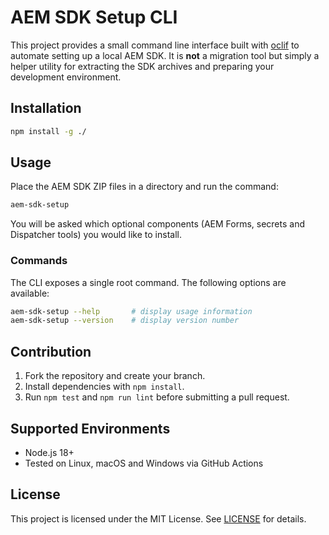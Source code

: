 # AEM SDK Setup CLI

This project provides a small command line interface built with [oclif](https://oclif.io/) to automate setting up a local AEM SDK. It is **not** a migration tool but simply a helper utility for extracting the SDK archives and preparing your development environment.

## Installation

```bash
npm install -g ./
```

## Usage

Place the AEM SDK ZIP files in a directory and run the command:

```bash
aem-sdk-setup
```

You will be asked which optional components (AEM Forms, secrets and Dispatcher tools) you would like to install.

### Commands

The CLI exposes a single root command. The following options are available:

```bash
aem-sdk-setup --help       # display usage information
aem-sdk-setup --version    # display version number
```

## Contribution

1. Fork the repository and create your branch.
2. Install dependencies with `npm install`.
3. Run `npm test` and `npm run lint` before submitting a pull request.

## Supported Environments

- Node.js 18+
- Tested on Linux, macOS and Windows via GitHub Actions

## License

This project is licensed under the MIT License. See [LICENSE](LICENSE) for details.

